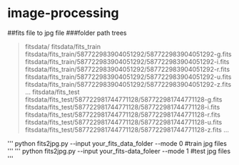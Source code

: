 # image-processing

##fits file to jpg file
###folder path trees
> fitsdata/
> fitsdata/fits_train
> fitsdata/fits_train/587722983904051292/587722983904051292-g.fits
> fitsdata/fits_train/587722983904051292/587722983904051292-i.fits
> fitsdata/fits_train/587722983904051292/587722983904051292-r.fits
> fitsdata/fits_train/587722983904051292/587722983904051292-u.fits
> fitsdata/fits_train/587722983904051292/587722983904051292-z.fits
> ...
> fitsdata/fits_test
> fitsdata/fits_test/587722981744771128/587722981744771128-g.fits
> fitsdata/fits_test/587722981744771128/587722981744771128-i.fits
> fitsdata/fits_test/587722981744771128/587722981744771128-r.fits
> fitsdata/fits_test/587722981744771128/587722981744771128-u.fits
> fitsdata/fits_test/587722981744771128/587722981744771128-z.fits
> ...

'''
python fits2jpg.py --input your_fits_data_folder --mode 0   #train jpg files
'''
'''
python fits2jpg.py --input your_fits-data_foleer --mode 1   #test jpg files
'''

